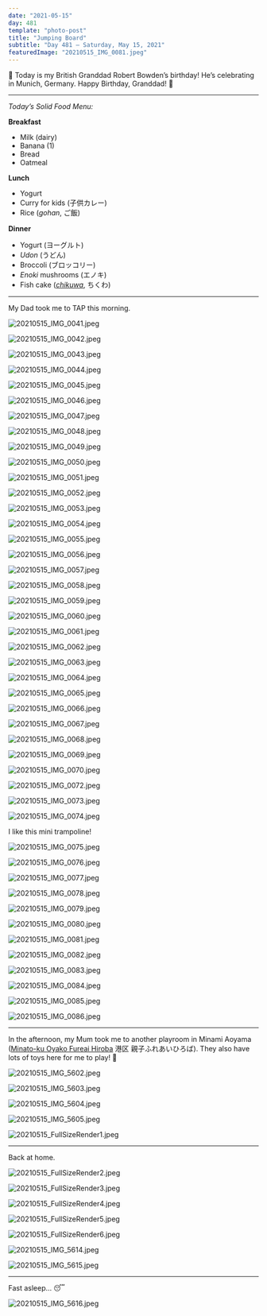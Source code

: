 ```yaml
---
date: "2021-05-15"
day: 481
template: "photo-post"
title: "Jumping Board"
subtitle: "Day 481 – Saturday, May 15, 2021"
featuredImage: "20210515_IMG_0081.jpeg"
---
```


🎂 Today is my British Granddad Robert Bowden’s birthday! He’s celebrating in Munich, Germany. Happy Birthday, Granddad! 🥳

<hr />

_Today’s Solid Food Menu:_

**Breakfast**

- Milk (dairy)
- Banana (1)
- Bread
- Oatmeal

**Lunch**

- Yogurt
- Curry for kids (子供カレー)
- Rice (*gohan*, ご飯)

**Dinner**

- Yogurt (ヨーグルト)
- *Udon* (うどん)
- Broccoli (ブロッコリー)
- *Enoki* mushrooms (エノキ)
- Fish cake (*<a href="https://en.wikipedia.org/wiki/Chikuwa">chikuwa</a>*, ちくわ)

<hr />

My Dad took me to TAP this morning.

![20210515_IMG_0041.jpeg](20210515_IMG_0041.jpeg)

![20210515_IMG_0042.jpeg](20210515_IMG_0042.jpeg)

![20210515_IMG_0043.jpeg](20210515_IMG_0043.jpeg)

![20210515_IMG_0044.jpeg](20210515_IMG_0044.jpeg)

![20210515_IMG_0045.jpeg](20210515_IMG_0045.jpeg)

![20210515_IMG_0046.jpeg](20210515_IMG_0046.jpeg)

![20210515_IMG_0047.jpeg](20210515_IMG_0047.jpeg)

![20210515_IMG_0048.jpeg](20210515_IMG_0048.jpeg)

![20210515_IMG_0049.jpeg](20210515_IMG_0049.jpeg)

![20210515_IMG_0050.jpeg](20210515_IMG_0050.jpeg)

![20210515_IMG_0051.jpeg](20210515_IMG_0051.jpeg)

![20210515_IMG_0052.jpeg](20210515_IMG_0052.jpeg)

![20210515_IMG_0053.jpeg](20210515_IMG_0053.jpeg)

![20210515_IMG_0054.jpeg](20210515_IMG_0054.jpeg)

![20210515_IMG_0055.jpeg](20210515_IMG_0055.jpeg)

![20210515_IMG_0056.jpeg](20210515_IMG_0056.jpeg)

![20210515_IMG_0057.jpeg](20210515_IMG_0057.jpeg)

![20210515_IMG_0058.jpeg](20210515_IMG_0058.jpeg)

![20210515_IMG_0059.jpeg](20210515_IMG_0059.jpeg)

![20210515_IMG_0060.jpeg](20210515_IMG_0060.jpeg)

![20210515_IMG_0061.jpeg](20210515_IMG_0061.jpeg)

![20210515_IMG_0062.jpeg](20210515_IMG_0062.jpeg)

![20210515_IMG_0063.jpeg](20210515_IMG_0063.jpeg)

![20210515_IMG_0064.jpeg](20210515_IMG_0064.jpeg)

![20210515_IMG_0065.jpeg](20210515_IMG_0065.jpeg)

![20210515_IMG_0066.jpeg](20210515_IMG_0066.jpeg)

![20210515_IMG_0067.jpeg](20210515_IMG_0067.jpeg)

![20210515_IMG_0068.jpeg](20210515_IMG_0068.jpeg)

![20210515_IMG_0069.jpeg](20210515_IMG_0069.jpeg)

![20210515_IMG_0070.jpeg](20210515_IMG_0070.jpeg)

![20210515_IMG_0072.jpeg](20210515_IMG_0072.jpeg)

![20210515_IMG_0073.jpeg](20210515_IMG_0073.jpeg)

![20210515_IMG_0074.jpeg](20210515_IMG_0074.jpeg)

I like this mini trampoline!

![20210515_IMG_0075.jpeg](20210515_IMG_0075.jpeg)

![20210515_IMG_0076.jpeg](20210515_IMG_0076.jpeg)

![20210515_IMG_0077.jpeg](20210515_IMG_0077.jpeg)

![20210515_IMG_0078.jpeg](20210515_IMG_0078.jpeg)

![20210515_IMG_0079.jpeg](20210515_IMG_0079.jpeg)

![20210515_IMG_0080.jpeg](20210515_IMG_0080.jpeg)

![20210515_IMG_0081.jpeg](20210515_IMG_0081.jpeg)

![20210515_IMG_0082.jpeg](20210515_IMG_0082.jpeg)

![20210515_IMG_0083.jpeg](20210515_IMG_0083.jpeg)

![20210515_IMG_0084.jpeg](20210515_IMG_0084.jpeg)

![20210515_IMG_0085.jpeg](20210515_IMG_0085.jpeg)

![20210515_IMG_0086.jpeg](20210515_IMG_0086.jpeg)

<hr />

In the afternoon, my Mum took me to another playroom in Minami Aoyama (<a href="https://www.ai-port.jp/minatohiroba/">Minato-ku Oyako Fureai Hiroba</a> 港区 親子ふれあいひろば). They also have lots of toys here for me to play! 🚂

![20210515_IMG_5602.jpeg](20210515_IMG_5602.jpeg)

![20210515_IMG_5603.jpeg](20210515_IMG_5603.jpeg)

![20210515_IMG_5604.jpeg](20210515_IMG_5604.jpeg)

![20210515_IMG_5605.jpeg](20210515_IMG_5605.jpeg)

![20210515_FullSizeRender1.jpeg](20210515_FullSizeRender1.jpeg)

<hr />

Back at home.

![20210515_FullSizeRender2.jpeg](20210515_FullSizeRender2.jpeg)

![20210515_FullSizeRender3.jpeg](20210515_FullSizeRender3.jpeg)

![20210515_FullSizeRender4.jpeg](20210515_FullSizeRender4.jpeg)

![20210515_FullSizeRender5.jpeg](20210515_FullSizeRender5.jpeg)

![20210515_FullSizeRender6.jpeg](20210515_FullSizeRender6.jpeg)

![20210515_IMG_5614.jpeg](20210515_IMG_5614.jpeg)

![20210515_IMG_5615.jpeg](20210515_IMG_5615.jpeg)

<hr />

Fast asleep… 😴

![20210515_IMG_5616.jpeg](20210515_IMG_5616.jpeg)
